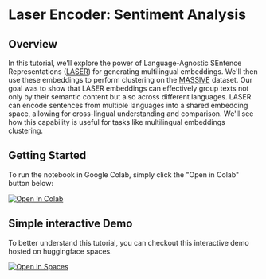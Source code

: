 # Laser Encoder: Sentiment Analysis

## Overview

In this tutorial, we'll explore the power of Language-Agnostic SEntence Representations ([LASER](https://github.com/facebookresearch/LASER)) for generating multilingual embeddings. We'll then use these embeddings to perform clustering on the [MASSIVE](https://github.com/alexa/massive) dataset. Our goal was to show that LASER embeddings can effectively group texts not only by their semantic content but also across different languages. LASER can encode sentences from multiple languages into a shared embedding space, allowing for cross-lingual understanding and comparison. We'll see how this capability is useful for tasks like multilingual embeddings clustering.

## Getting Started

To run the notebook in Google Colab, simply click the "Open in Colab" button below:

[![Open In Colab](https://colab.research.google.com/assets/colab-badge.svg)](https://colab.research.google.com/github/Paulooh007/LASER/blob/laser-clustering/tasks/clustering/LaserClusteringExample.ipynb)

## Simple interactive Demo
To better understand this tutorial, you can checkout this interactive demo hosted on huggingface spaces.

[![Open in Spaces](https://huggingface.co/datasets/huggingface/badges/raw/main/open-in-hf-spaces-lg.svg)](https://huggingface.co/spaces/paulokewunmi/laser_multilingual_embeddings_viz)




